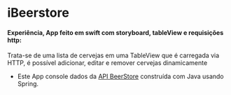 # iBeerstore
#### Experiência, App feito em swift com storyboard, tableView e requisições http:
Trata-se de uma lista de cervejas em uma TableView que é carregada via HTTP, é possível adicionar, editar e remover cervejas dinamicamente
  - Este App console dados da [API BeerStore](https://github.com/Lipe1994/BeerStore) construída com Java usando Spring.


